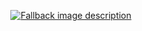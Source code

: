<p align="center" dir="auto">
  <a href="https://wentam.github.io/typst-on-gh//typ-build/foo/README.typ.html" target="_blank" rel="noopener noreferrer">
    <picture>
      <source media="(prefers-color-scheme: dark)" srcset="/docs/typ-build/foo/README-dark.typ.svg">
      <source media="(prefers-color-scheme: light)" srcset="/docs/typ-build/foo/README-light.typ.svg">
      <img alt="Fallback image description" src="default-image.png">
    </picture>
  </a>
</p>
